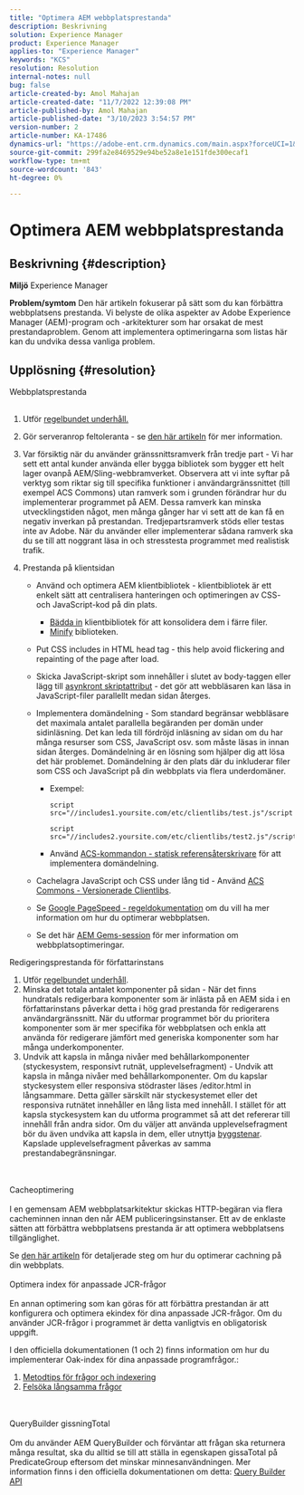 ```yaml
---
title: "Optimera AEM webbplatsprestanda"
description: Beskrivning
solution: Experience Manager
product: Experience Manager
applies-to: "Experience Manager"
keywords: "KCS"
resolution: Resolution
internal-notes: null
bug: false
article-created-by: Amol Mahajan
article-created-date: "11/7/2022 12:39:08 PM"
article-published-by: Amol Mahajan
article-published-date: "3/10/2023 3:54:57 PM"
version-number: 2
article-number: KA-17486
dynamics-url: "https://adobe-ent.crm.dynamics.com/main.aspx?forceUCI=1&pagetype=entityrecord&etn=knowledgearticle&id=149c3c27-995e-ed11-9561-6045bd006704"
source-git-commit: 299fa2e8469529e94be52a8e1e151fde300ecaf1
workflow-type: tm+mt
source-wordcount: '843'
ht-degree: 0%

---
```


# Optimera AEM webbplatsprestanda

## Beskrivning {#description}

<b>Miljö</b>
Experience Manager


<b>Problem/symtom</b>
Den här artikeln fokuserar på sätt som du kan förbättra webbplatsens prestanda. Vi belyste de olika aspekter av Adobe Experience Manager (AEM)-program och -arkitekturer som har orsakat de mest prestandaproblem. Genom att implementera optimeringarna som listas här kan du undvika dessa vanliga problem.


## Upplösning {#resolution}

Webbplatsprestanda<br><br>
1. Utför [regelbundet underhåll.](https://helpx.adobe.com/experience-manager/kb/AEM6-Maintenance-Guide.html)
2. Gör serveranrop feltoleranta - se [den här artikeln](https://helpx.adobe.com/experience-manager/kb/backend-web-service-call-blocking-threads-AEM.html) för mer information.
3. Var försiktig när du använder gränssnittsramverk från tredje part - Vi har sett ett antal kunder använda eller bygga bibliotek som bygger ett helt lager ovanpå AEM/Sling-webbramverket. Observera att vi inte syftar på verktyg som riktar sig till specifika funktioner i användargränssnittet (till exempel ACS Commons) utan ramverk som i grunden förändrar hur du implementerar programmet på AEM. Dessa ramverk kan minska utvecklingstiden något, men många gånger har vi sett att de kan få en negativ inverkan på prestandan.
Tredjepartsramverk stöds eller testas inte av Adobe. När du använder eller implementerar sådana ramverk ska du se till att noggrant läsa in och stresstesta programmet med realistisk trafik.
4. Prestanda på klientsidan

   - Använd och optimera AEM klientbibliotek - klientbibliotek är ett enkelt sätt att centralisera hanteringen och optimeringen av CSS- och JavaScript-kod på din plats.

      - [Bädda in](https://experienceleague.adobe.com/docs/experience-manager-release-information/aem-release-updates/previous-updates/aem-previous-versions.html) klientbibliotek för att konsolidera dem i färre filer.
      - [Minify](https://experienceleague.adobe.com/docs/experience-manager-release-information/aem-release-updates/previous-updates/aem-previous-versions.html) biblioteken.
   - Put CSS includes in HTML head tag - this help avoid flickering and repainting of the page after load.
   - Skicka JavaScript-skript som innehåller i slutet av body-taggen eller lägg till [asynkront skriptattribut](https://github.com/nateyolles/aem-clientlib-async) - det gör att webbläsaren kan läsa in JavaScript-filer parallellt medan sidan återges.
   - Implementera domändelning - Som standard begränsar webbläsare det maximala antalet parallella begäranden per domän under sidinläsning. Det kan leda till fördröjd inläsning av sidan om du har många resurser som CSS, JavaScript osv. som måste läsas in innan sidan återges. Domändelning är en lösning som hjälper dig att lösa det här problemet. Domändelning är den plats där du inkluderar filer som CSS och JavaScript på din webbplats via flera underdomäner.

      - Exempel:

         ```
         script src="//includes1.yoursite.com/etc/clientlibs/test.js"/script
         ```



         ```
         script src="//includes2.yoursite.com/etc/clientlibs/test2.js"/script
         ```
      - Använd [ACS-kommandon - statisk referensåterskrivare](https://adobe-consulting-services.github.io/acs-aem-commons/features/utils-and-apis/static-reference-rewriter/index.html) för att implementera domändelning.
   - Cachelagra JavaScript och CSS under lång tid - Använd [ACS Commons - Versionerade Clientlibs](https://adobe-consulting-services.github.io/acs-aem-commons/features/versioned-clientlibs/index.html).
   - Se [Google PageSpeed - regeldokumentation](https://developers.google.com/speed/docs/insights/rules) om du vill ha mer information om hur du optimerar webbplatsen.
   - Se det här [AEM Gems-session](https://experienceleague.adobe.com/#home) för mer information om webbplatsoptimeringar.

Redigeringsprestanda för författarinstans
1. Utför [regelbundet underhåll](https://helpx.adobe.com/experience-manager/kb/AEM6-Maintenance-Guide.html).
2. Minska det totala antalet komponenter på sidan - När det finns hundratals redigerbara komponenter som är inlästa på en AEM sida i en författarinstans påverkar detta i hög grad prestanda för redigerarens användargränssnitt. När du utformar programmet bör du prioritera komponenter som är mer specifika för webbplatsen och enkla att använda för redigerare jämfört med generiska komponenter som har många underkomponenter.
3. Undvik att kapsla in många nivåer med behållarkomponenter (styckesystem, responsivt rutnät, upplevelsefragment) - Undvik att kapsla in många nivåer med behållarkomponenter. Om du kapslar styckesystem eller responsiva stödraster läses /editor.html in långsammare. Detta gäller särskilt när styckesystemet eller det responsiva rutnätet innehåller en lång lista med innehåll. I stället för att kapsla styckesystem kan du utforma programmet så att det refererar till innehåll från andra sidor. Om du väljer att använda upplevelsefragment bör du även undvika att kapsla in dem, eller utnyttja [byggstenar](https://helpx.adobe.com/experience-manager/kt/sites/using/building-blocks-experience-fragment-feature-video-use.html). Kapslade upplevelsefragment påverkas av samma prestandabegränsningar.

<br><br>Cacheoptimering<br><br>
I en gemensam AEM webbplatsarkitektur skickas HTTP-begäran via flera cacheminnen innan den når AEM publiceringsinstanser. Ett av de enklaste sätten att förbättra webbplatsens prestanda är att optimera webbplatsens tillgänglighet.

Se [den här artikeln](https://helpx.adobe.com/experience-manager/kb/optimizing-aem-site-caches.html) för detaljerade steg om hur du optimerar cachning på din webbplats.
<br><br>Optimera index för anpassade JCR-frågor<br><br>
En annan optimering som kan göras för att förbättra prestandan är att konfigurera och optimera ekindex för dina anpassade JCR-frågor. Om du använder JCR-frågor i programmet är detta vanligtvis en obligatorisk uppgift.

I den officiella dokumentationen (1 och 2) finns information om hur du implementerar Oak-index för dina anpassade programfrågor.:

1. [Metodtips för frågor och indexering](https://experienceleague.adobe.com/docs/experience-manager-65/deploying/practices/best-practices-for-queries-and-indexing.html?lang=en)
2. [Felsöka långsamma frågor](https://experienceleague.adobe.com/docs/experience-manager-65/developing/bestpractices/troubleshooting-slow-queries.html?lang=en)

<br><br>QueryBuilder gissningTotal<br><br>
Om du använder AEM QueryBuilder och förväntar att frågan ska returnera många resultat, ska du alltid se till att ställa in egenskapen gissaTotal på PredicateGroup eftersom det minskar minnesanvändningen. Mer information finns i den officiella dokumentationen om detta: [Query Builder API](https://experienceleague.adobe.com/docs/experience-manager-65/developing/platform/query-builder/querybuilder-api.html?lang=en#using-p-guesstotal-to-return-the-results)
